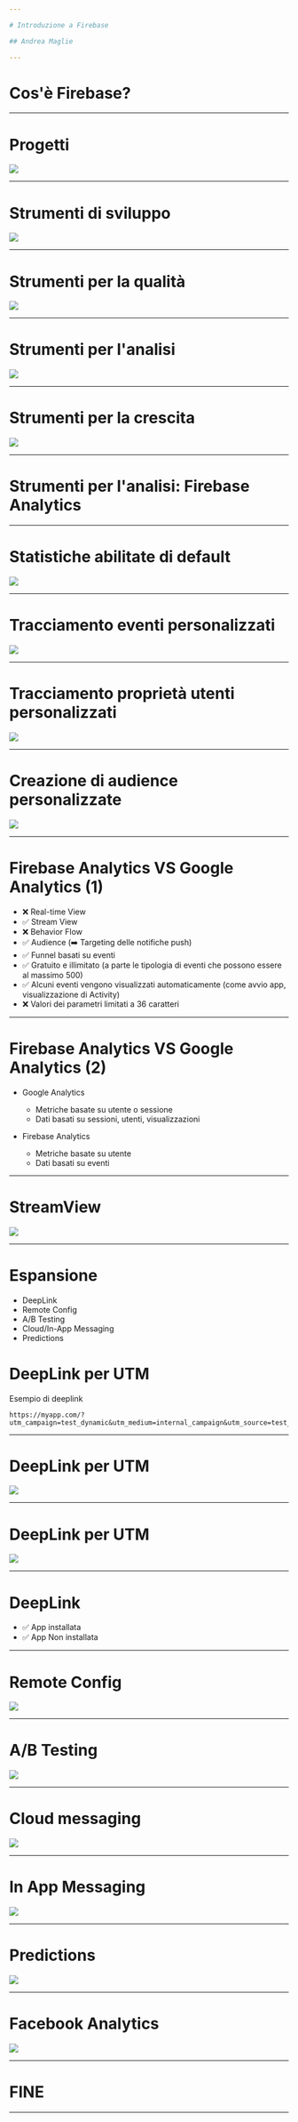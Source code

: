 ```yaml
---

# Introduzione a Firebase

## Andrea Maglie

---
```


# Cos'è Firebase?

<!--
Firebase nasce come database.
Alcuni anni fa è stato comprato da Google che man mano ha iniziaato ad integrare la funzinalità di database con altre funzioni, creado una vera e propria suite di strumenti di utilità per chi sviluppa applicazioni mobile.
-->

---

# Progetti

![](https://lh3.googleusercontent.com/eRlIycwgYsmpeXb0SX4N8_zpxf_slfl0_773L4nXoX95gUNDDahhznuR7Ww-7ExBCAy64UUTSYyeJ4niHb2NQyNZu1pht8NPB-1-KStsSNtsfE58HJIrdx5RIit0P7V3PdQjhnGujS1-llfpCpoMi8SGX_2tbqKkZnBfkOGgRbRTyCYj-61AbHOADgK9NqEMNJ0ZvXYuh0OdvbtCKJC5rvidzSvhsQT18fNkJ0dPdyQcwfEZxfEU-y3ljBJW7P6bbdQ_maLRk6vR6mS0tSIsR84v9kb2z9BbMAgEZ8s3IqlCh0Vr-351nCffQ11ox0_RksqSX6yJo8sSL8m_w8Gb_pACLgK8_78CVXgfGRUEGuFnYIT7pIgppVWwA5wjoHbKIvQaGhDmHsRiF04W5zN-xWM09BKyChC578iSSrSEJH5_NL8qFbZqm86NO6kg38dmMViUHO90n2ppW3jSTJZu14VqVB09VXTgdNDREzke0PZAfLidK-GbuUw7cO9fS9Z8qrZM2tlRuWaX8bOlWxglN2OmFOMlwvlGfkQm-l1jnmToS9AavXcdy1NIvTE9K4rxFx5u5mEmQPihidnrU6824Zo0O2D0HzbUGwBCqWkS-hwc2wIy1bkVgscj197Gfe6Faa35s3Yp-5DqknBTNHzU08gYHhjH0ietaI46VXxSAHMdDYhvhl9tdw=w2002-h1718-no)

<!--
Quando si accede a firebase la prima cosa che si vede è la lista dei progetti.
In genere un progetto corrisponde ad una app o ad una versione di app (ad esempio potrei avere un progetto per la versione di sviluppo dell'app e un altro per la versione di produzione).
Un progetto può essere condiviso con altri utenti, attribuendo i ruoli di proprietario, editor o visualizzatore.
--> 

---

# Strumenti di sviluppo

![](https://lh3.googleusercontent.com/mK8aKqock11MsEjAW0h-nITCTZ3oc6ErWfgehWKd9iPzD30kbLEcHxcBGqcv_w2d59GcnSS__LxgSauHwCsBn8hWT7ZsLKh4jaTYpXYxBBr8-zKIbLcyHEFtwA9kO_3QucSH5Bm-uBvJGdLopW59-oZuN1yixxgNHNx4SbmvNLmi8CP912LZcjQiLRZybnfHc5gbf5rmW6ylfhd4EsOB7uHecJrecnw4VWmcOYGHEJkjdVJjvdeE_PyFOZ_VpH2wVXGirfADbWXLWflroYg0g1sv7nWRqXQ_aMfsCUFUq4grBikrBhSqyjkwosA5FpztVOZeCxG8Sq730PQ3eWBcrDiwOeUULXhZF0Ls9Ic-SLtR_Skh4TjAajjxbKlLbyLL_edSfm5q1Qzo6W-bfF-Bzq_AGZhUNt__qhtLLcVenJUBXVysAgVznT6-qO0H4eITLzi6QhhPGsLsO-LIUf2fI9FdzW5vDOV0caHnilNmmWRB5U6DoI7JWU8BEnZe3Zqrde5gBQeg-H8AIrj_Peaibz41hCTRcR8j81FcKfyV6Cqg92yMe-tyKGx1rXwdepZT8jMHuygf9yWXGL5q-uGQ-HeGG3znhVMLle2TQgfAYTZlWOHNZvDyGi1laOEA-gnizp4rOh6FAFHLq-FXboRr2NrFM5ZmALCrSFo8Is5YqWUPQ227DEzksA=w426-h496-no)

---

# Strumenti per la qualità

![](https://lh3.googleusercontent.com/KqcL3hbZe8XYEvbwHoxb23ZX_AnUhLwqgP61NMbyPonzao0vtx5NdATuLTpof7UVFoNpGt71iy0aPX-f14NAJXpkhA4F3Atl69JUX0uWQ24vdzxi4F0L3djLL5XVPSyPAXwHNRuKt3LVAbOamj5Um7lcbJeWWLGlm4Gm0BGqj_o1E0tS5xeSUkaN5Y3oE1UYyzc6wQfKr6o5RegQWaFPJbQPkOxMZpWjU76HuZ54xY08sz6C0DU26659u5weXGG9cMNSs1AAp6AVhpRwDsIN_1IbR43oKkhkjBy37bk4fAl2n1TrIBZnoUb9qjie0StdtQgoPNxalhThEXwTXjGnqbB3WdSL2dsHk0A_CNZfj74kCU_6oGUkHZv84kHaKKCxEdCFnk_Be4soCMQ5d4lHO8lVLAXsG_lEVYdVoWohftzlsNgQoqFX3AiZRNxvF_ycqQe4oK-wOxU2sloHevciS3KHJ_eKKqlxTxwLujr4xPKf2lZnRY4K2yAEcDn_EeU2j72pRuFGBV843hDF7XbWTIzWY9wyBWBRZSWyBjrVDrkY_FrngnBiqvA4UC__37lel1U_4JX3X0nyOZLrfFPRDgy0Jpp4VFAomNhqw2JhY44zEhOSEXYNiOKTWC_a-iCGexe0Hwj4NKF3Bb-8h3TOqhe3d8MsJf0__YVvb74fXC_J_TKQ7bbRYA=w420-h362-no)

---

# Strumenti per l'analisi

![](https://lh3.googleusercontent.com/d5hh7345nqpwzIml1tIUSAcxvIvDSckXEDvQcfn51y4m_TpusHQa8No2f95AGcLleXOuAnm-oVo3Zi36EvQ4PJ8-a_sTGDpj2r_TKoOYlMZQO4qCXg_trypXUtwI4gFkjJ1cgQnPhTxLqIPKmUlLtfNWj-eOSGirWHzbVlbEYFHC2kSaWWeg7WPPfBiumxmWqWNQSF8xFjWH6itcdIuCztkrFeNjPoNCYmxSoqvbAhJTvezPKuY5Q8lzrg010QwPUM659Ax5ncDAN4SRnJagmXA_rTI_ViLL5-mHun3Bpd_Z1v7MFZmYSqnGulJ94Imhv5E72wfVPdIMtriqo-dg4HQ7hwgt6o1Kkpsh-kqx3r1xPOSSibvlWGgoK5HU4GqdGkCtPYyi0F6EOi-9uPygfY3L5wU6zTHzqO9cGPgcFWOGdldTXv4Ot_KLN_JjozHQ_TCRGgpEr_AlzMKWAVbBZ0AbGPEZJtpxRNh9KgL73sYk_MJFkiHZ7QJx6eSC-iwKPRQJHfreQnx6nY9goqenc1bAgRyZakvSoHZoxxzbQoOtrtnj1WwxVXfm_Z55MsyL97Bv0tWFFeFHADsjL_K-kQsrCtDzAux46J9CEjNWAYPedRU2dhWZXzdKNSTmZb5BXgZPwF9HenCzaifY5r98H_MFgWhMh2f-sei-UOykOImU7a6ws8nP3Q=w426-h742-no)

---

# Strumenti per la crescita

![](https://lh3.googleusercontent.com/dgeu6EKijK_xdhZ7eD33Jrju3UuQ-VzEVHhf3T9ixAa5zuWmgvbcjZqCp4Nd5cUmTS-47As2KQteuCAjj-qtBsxU-tEmQFLV6Uvxow12puFEzbOHhrfI2balory0Rx1xMEYc1jFjAsOkB0YRzJJVOvDkdsWvJsXyxsR6rPksiPJOpRXNr9eCRrdt2ZgcLah-3WDpHve4t3RPSQ1mBg_h8eQn6XCdxML2ltdfBOxUa6RWlLF9QjPC9RHIioMF6xtVxJXBauaniU63zoczR_SoVIZrmFA1Nns84Y7em5ws65X_0SFQeKGf13drpxP2t8PZ_YbKLfP4Ay13lVaRQpzjXgSLRckMxYdkk8s9PGVYrm2hcLeFyR4qiRiadHlBAk_vtumZacgF9GXFt4yK6uEikY8jvUOP9NXtm9q4MXOCoJo3cHXkm4kzZeExP4vR-vDG44Cy2hza4eczXDwdO1-r2-4BCY5sJXe6PGtkQDdG-vGoHFUzTGkrkmQgKA9Jk092R041wxme8etF76LivxznXWIVJLZJ9s3vWg6sT3iB34qU2uIxB_4ikWRf520cGqssHz4tN22O_ZJa-4v7Xi5nOvxXKtWnU_lscOryO0LNj7ZQch9eHeH49of6pzSWPwlFk0Y-YaiVAZwVQsR_iCogDIRp7CEImkVOUwhT_oVj8N6lC6gjfwJF3g=w416-h560-no)

---

# Strumenti per l'analisi: Firebase Analytics

<!--
Firebase Analytic può essere visto come una versione di Google Analytics orientata alle app mobile.
Fornisce la possibilità di tracciare eventi e proprietà degli utenti.
-->
---

# Statistiche abilitate di default

![](https://lh3.googleusercontent.com/L5qxFV2QWXCHS1VDWS39YPwk4kZsRjLXxN1aWscbYSZVXuhmCczR5O54MLIfEy9IhyX0VWgTD4_oBFZ-j7eT-P-mb1nOGvD_UreQwW4uPrrGZtIkejDKhh60Lfs-sHerLYjmqKTb_3txZRk_e3AMa6OVHyGeU3GB7BOv4dnWbta2rKsdasJ46xBWjzyCLtLLTPre1fhGvzhaqDDhzJAA0xJDLPULK1hc1-PIqOzj0Jz0YO9CLc_nwGZQ2xwhiXLJy3z51juTx_8lpQ5EiR2EZY2XiZvniITvCyqgQ_kPJVP1KDzzWoP9AAFLSR8RlZIm-kwTzjJciuwpmFlDKplq8ACSEAA8SBFG8LxHn8wX0BgmqI3rBsntup09MDxTpjbZdFui38X69aiw7F2R-L-T20ukxLYuoRjUIRUVp2wiCUnDNJfRK1aMO_-4i2Ixm0VjdNc-Eten4qAZjHpd_S6Ce4H6FObme3R3heHydl0BRjkNucZzffEOx6wmLr8dnZz7GKGQ-JDaovwE_wV99eytoFyXo5uObawQvDCX8N1w6EM8IlSUTP-36l5JFcSwTTrJcoiQK-keQH5eTlThxGgHC22DGxRmb7IE6d4aqzLRjT-QnxLVmcoqtJY9ijJohmjp_HemaqPLjQFolnOq_s1egcACKNrI5Nx9YxjeIyI6JSsQ_mwIEDfP8Q=w2986-h1734-no)

<!--
 - Demografiche (caratteristiche degli utenti e come sono distribuiti)
 - Retention - per sapere con che regolarità gli utenti utilizzano l'app
 - Engagement - per sapere quanto tempo gli utenti trascorrono utilizzando l'app
 - Average ravenue -  statistiche su quanto gli utenti spendono nell'app (nel caso siano previste transazioni)
-->

---

# Tracciamento eventi personalizzati

![](https://lh3.googleusercontent.com/tYD6Fl7LavkP6FFaAu-dsAZBatKdQcOUL6IwteKS46vT6lJf5iYkcahgNKL5UgY2gZbpCNRiVDT425NXV_eMHg2gP3k21R17Y_z6ggsHaJsNlg_GM-z_inuEUAd6N5PLAXQ1jP-AqzkxXIclmLfDWD7kIMYLRtCZFvcjPm5isB9lxzpbeMPxEbCpu4qKYnCdxXLJnGZDMKvIgZ-ZKzqmz4TBoCeTMbddi5-nxiE8sNppy9UbypJD8rolwgKBuZorLy-d7kYNVLJ5EicI54QHl0v_l5O6emZz8TVyqWxHSeqDkD6a2yqjrmnJX5kSH4Z5lkLh79t3xdfBj4-stDzvSULt-VnVrkiDRvsJ_S7jhDH-GcUhoOe4V9_HyJY4CCoktzetT8MWziq-nq0EHPUyJo4FH1F3_6QeH_6tuPMwbVpEgJK2cYn1tYajtx4-4gSbZJAlnV31Qzjys5GPZSzDZPAu6qDRx1yeBFkIHFvh94e-eJe700PyUlCw7bpBJmzDiLOxG9bDThwOOHSDmagUZj5UMll6zX9rlDlrNUuiNtiQmBjsuN8yqQ4912r2vxMzBLFs2S44RsQ_a3pxML64x8fyvEb0MhqL3MIHpbPBxRaGkX2Cc6Egil99d34u8f3ALCHPYgpzlNSZWWDAF-yJZkFfgLHTUw-3rF2pT6Rw6ag7HjLedYI6cg=w2294-h1164-no)

<!--
 Come per Google Analytics, anche con Firebase Analytics è possibile tracciare eventi customizzati, come ad esempio:
 - click su determinati bottoni
 - completamento di particolari azioni (ad esempio "prenotazione di un tavolo" oppure "l'utente ha fatto un selfie e caricato l'immagine")
 - 
-->

---

# Tracciamento proprietà utenti personalizzati

![](https://lh3.googleusercontent.com/ko4j-_EgHIEjj1goLpYtkeoaGNdfsFTXD7Y5Xe8kIZAEVeE423QseHOlo2dm4lrmSDWK9uIM8Fvmn4IbKX7DFrd8Ho-A9njrsvNzPl5oMh67pYSONV-o9NZG6-fCSIpc3vFU1AIv5vydSd8B72ByJqYs-61YsKpZbO8cPe5Ndub54avNm3ys3iWJZIRpAJpl49l8ZubNg5gkyTleEwG_QcVrZyNtRysGLQ4rKh42GqOQ4hlVH0VLNr4JIvqUDeGSx1HFnf_GAW_gasmd97h-a1bgAVx2sZCa3Y07Ze6LuOJoyx1BUCe0lK9kezLvv8UZeBRoF11sX5P77ohKdWvv6nr3yC7k4LJIaZVbaT9gkeRo64qRUAACfTSmLIvzjJyYyoTsIgLSUK-xFe8T4YygIxs1F9uUE3u48wS_CLhxvyw2ihkIcH8HDDSLNaIYjZ8JLPdoDN1wMkM_Jv8DK8l-_EzMk9HLxoq68d3wYvdna8Udr1tfukdzqcPTGxeaDY3h1CFU4mwPyuGnaQz9CZ-ElfP-C3cyv2cvF01Ofjf8ZNvHzP3mGIXmWpqAH6jkRLvinrF8NNh4fkhqzA6xh10MeHze4b7na41LFGQrsPDFx4UUd2ptHBbT0uvs3Dmn9fxH2Kf8rtRN-7m9QMT5mSTa1Ykjlh8h7CnpRKG_XleqNjN8NbJj3VEM0w=w2294-h1212-no)

<!--
 E' possibile definire proprietà custom per gli utenti, come ad esempio le tipologie di ristoranti preferiti
-->

---

# Creazione di audience personalizzate

![](https://lh3.googleusercontent.com/-s7kFBvKJAARwz9U9P3GrYtrXGiPqN0fq8eDv5T_No7AOvcP8BPebOoImeC63HwDzwGsR0CMn53PR5FQJc7LAol9J4k18ykcOowV4QBM4ll1Az0d7NtEcJV7PquwmiI8ZzmD4N9Rq8BrAsHFzdQRqI6y-DwNEgjQtDjnCo7_RtLy93z7Bnsn3FmFMNdZHMyIImBJ81L63__-LFbBtRI8NUTPAKxhUdUF80rPzs9dvO77heBYiPiTYC9MXoloOI3WkyMr3ZLHTSI8S_8hyC1Ny_2zVf_jLYUzpwB_3i-DxCuzVf7NDp-Z-qRCNg485paeTiNoSLnCI3hBHGkORCBbZiQFzJb8_o42BrtKCZQvDXge_GUlB6KZbU5P0PcLo6hxXT18DzG_CXPXeHZsYXCi5kbDLbfd9HFQRJP6VtYzMQBoKwU8esl-vQirT26B3v321d3J80F6bS4VpoZ_TGwNRQk0sadMYrE_I9geBzlL3ns4hUDWkg2hGap4h2ECcFeb1VHma2TrzWvnlSshwWYMW2RQEWQQSzVMqeB6e2GQ5_Mivffl2TBvOMDPQZloH8_V8HUTitb8gjeBA1ospkPdFTIlmhIGElQnnVOV-iAOcT-KUzX2GeNLwIShqTYzGFuUcz8CX4Va8aZzT6OLmMRn2Jtf1AgY1noINNfFtHhVgMXm4Gw3K7gCyQ=w2294-h1212-no)

<!--
 Il tracciamento delle proprietà custom è utile per definire delle "audience", ovvero dei gruppi di utenti.
 Questi gruppi possono essere utilizzati successivamente in altre funzionalità, come targent per notifiche push o per A/B Testing e utilizzare nuovamente Analytics per tracciare e misurare eventi specifici per i vari target.
-->

---

# Firebase Analytics VS Google Analytics (1)


* ❌ Real-time View
* ✅ Stream View
* ❌ Behavior Flow
* ✅ Audience (➡️ Targeting delle notifiche push)
* ✅ Funnel basati su eventi
* ✅ Gratuito e illimitato (a parte le tipologia di eventi che possono essere al massimo 500)
* ✅ Alcuni eventi vengono visualizzati automaticamente (come avvio app, visualizzazione di Activity)
* ❌ Valori dei parametri limitati a 36 caratteri

<!--
Google Analytics e Firebase Analytics si differenziano su alcuni aspetti. L'aspetto più importante è che Firebase Analytics è più focalizzato sulle applicazioni mobile, mentre Google Analytics è più orientato al web.
In particolare in Firebase:
- non c'è una visualizzazione in realtime come Google Analytics
- le audience costituiscono un grande vantaggio, soprattuto quando vengono utilizzate insieme ad altre funzioni come le notifiche push o i crash reporting (utilizzando Firebase Crash Reporting viene creata automaticamente la audience degli utenti ai quali capita un crash dell'app)
- la creazione di un funnel è basata su eventi e non su visualizzazioni di schermate  
- Gratuito e illimitato, fatto salvo per il numero di tipologie di eventi che possono essere al massimo 500
- tracciamento automatico degli eventi più comuni in una app, come l'avvio o l'apertura di determinate activity
- I valori dei parametri associabili ad un evento sono limitati a 36 caratteri, il che limita la quantità e il livello di dettaglio delle informazioni che possono essere associate agli eventi
-->

---

# Firebase Analytics VS Google Analytics (2)

* Google Analytics
	* Metriche basate su utente o sessione
	* Dati basati su sessioni, utenti, visualizzazioni


* Firebase Analytics
	* Metriche basate su utente 
	* Dati basati su eventi

<!--
- Con Google Analytics è possibile tracciare sia metriche basate sull'utente che sulla sessione, con Firebase prevalentemente metriche basate sull'utente
- Firebase misura tutto tramite eventi mentre in Google Analytics ci si può basare su sessioni, utenti e visualizzazioni di schermata
- Ad ogni evento in FA è possibile associare fino a 25 coppie chiave-valore, ma i parametri non sarano visibili di default; devono essere regisrati a mano nella console (con un limite di 50 parametri)
-->

---

# StreamView

![](https://lh3.googleusercontent.com/OQGesOqIp3baKllIGcfOgmgrs7I1Ae_TGABCG1OSyKVtEu3IBhu2smqVO1id6IW2yhgNdXa3ydS6FDOp9dT9XZ6YosLiL6lRbepQdOy7CPx_avhzR6BJOLGzlKARsyXcUwLl1lgtBTmpyFrlk_ek7P-VJWoS4Ux2BinHpig3eW6t6M0AjkGLXZngxyrefXgS0J1wL375zjPSi8vBl7L0Ujlqyjc6wWBBQL1XGA7fZHBS5e84ZbSNYCyfGTyHM7ikJODFXC9Hxffqns6krIYajpi1SrNbCHGf5EijD_G-4urAxiORXRjhzUBRdiY6jNi30YM5Ma6kic82YieXg33zuVcYajY8nrZYFG-__-TocP9HVfvIANCuN4EyhpMWlg66JROMln9WExYw4_L_H4KMTueuLrjXasbDNkdpr1_87pN7a7YjHrwqF5133nATKuA3SBczAB5jW02mWfHSRI3yVij0GdbPgnH-vDmehs2wX81emteNb2IA2vjg7ycM8QKBweOZmygltg6AJsFS-54QO_bqdM_n5eX5_iJ2vEJeEOJrim6k6k6nAeH72HmFPix24AYqB3cbO-EK5du1U8yrCaRqbBgJf--qOHFTyyhreWswB_oGQjG7yEcSHIWuJwF5NlY3vT6Ij0cviYRj9zLOFFZc8BDvmwWXmwEESl-_9RoRTVddRcjSow=w1600-h1174-no)

<!--
- La Stream View permette di avere una visualizzazione "live" degli eventi degli ultimi 30 minuti.
- Di default la visualizzazione mostrata è la distribuzione geografica degli utenti (che hanno generato eventi negli ultimi 30 minuti).
- E' possibile switchare tra visualizzazione degli utenti o degli eventi
- 
-->

---

# Espansione

* DeepLink
* Remote Config
* A/B Testing
* Cloud/In-App Messaging
* Predictions



# DeepLink per UTM

Esempio di deeplink

```
https://myapp.com/?utm_campaign=test_dynamic&utm_medium=internal_campaign&utm_source=test_source
```

---


# DeepLink per UTM

![](https://lh3.googleusercontent.com/OiaCgiElqPc29IpVmCT4hNCTlZ3UlK3TNIbNW8kLVNDYrrKRSnkUmWaE3UEO1Th1RfwRUxru1OUCpchroESRinbbqK5gZlROWMR3XPiNDUmztVM2ze12tkm0tG42DmzWXLBorsHSXSYbpDH2MRrOgtzwIM06PHwTbHg7iMGcGhZbRSPo3MyxXSJ3ekqnejddjxbxA5-Riu8EAZOKPsP0qvzvM76ZO1K5Dza9ilGqfmsMGcnd52rAjxgqSHJa41k53BdDDXh-KGTf2jSgUHmabkS7KhTgIULZkjmaL-OoTNyxez-nF0vQ0N8e-uBDb5TsglEUtrCChTgtPSWM16xoFM71GV4Y1pko3vUMkj5yoaIz4jpOXmXtsWUeHC8c_CKCMlO19Vg2TJP1mgReQ0wKFo8DGjnRWO0VokLeDZCLLLGjWIuxS8jqiwVtXfQm527_JvOed3GcR0CY5ptNRhyBqWXZF41iPkOqjFhHvKNxvlw9FrJeWIWb5oye2xQXZeeMk5jGcP-Sh8-YvSgwF3vcXpBLvQShlW-z34yKWtV8_woqu49Z7tqHBd5YAG3bL5dOAiirAeKTgEaOsR_7FgK0VVdektwscTdRfzghxZ_I_cbylOkzbpqE32sHBRsyhbaoUQRM-4iEd5PHDrmrAg9Prnd6lzrHw5VIdZg_7X5nnl2gq37CpIEWkA=w644-h488-no)

---

# DeepLink per UTM

![](https://lh3.googleusercontent.com/9Yj2oWoRuG662Lp2CSepuzL_ShPyKxbEgJUEoU5Oi6jSKY90FdGy3-kW10MWj-h5CFO3iIBJDIRzL3b74jJwmihsx7KsIoDnMnLiyLja2YhCszc93Dzxc1SnpjLsd2sfDhRDmumwQrGY_5n2v1TjnYkuOZxDJwhxvCrZnZq_eAvdBbPyA-if2JUE5fR81-O1LOuGfK89SLWP-PV6wcUMNZWz1M_Z67SgqhkY4SGLsyg8KkhVrWv4jlUqEReKJdVrrLk-gqH1QDz0Xv4Gq4h4cFWFDb0GqsNelPljS-MxS1XBWFCdpH4I7zg7q6X6SOUFGIRfsxirsUPNY1yobB27GnqahyjN3Jsr1X2w1vnCV23fAc37mDI50tpEqYsw61ypIVdPDt5M-SrzpbVuS6EFmuvWmZ90gHI0zww6pLilMRyEAlB7PfsyA4YtSnrftz3TNN_Ikfgf2IN6j2QlL6S5F7ygicdJdFhhgsIYjvDjKaP31_fKldwlIh4-WUbdGlbCZJOfMaWuGV2xh_k6gVzGxttg1w5slPiInNKPflQ4pHH2mkOvfZqH0feA5T_DKbCO3MhxW0lT1n_cwsV1mm-C43mu2nihdIggrIu3jDgn6pCgJerVaPA1FEQOg9oxH2xgyfaKrSH9oFZa5e-FkRqugc05aa47N6Hk4xcMZB6wRjrXohRDkg_iTQ=w624-h255-no)

<!--
Per abilitare i report con i dati della campagna è necessario segnare l'evento come "conversione"
-->

---

# DeepLink

* ✅ App installata
* ✅ App Non installata

---

# Remote Config

![](https://lh3.googleusercontent.com/PP-8mwYo976wPyppO8we7astzRV8-7VGKc8Unww5ldmBnUguPLb4z1HXkumhoqJh9jLhQ_63hBD9U9ezM4C7HY53AGIvDrGp3V7bwwwk-2o07Yt5dO9zSs8wtcsHowxAiT2bcACcJ1TrM_Y61wPLI90SwEmgU-fd895fCQxA8tzw0zDQd-FmJczqigZ492KaKkxFLgp-ig6ceCSpiOeUxoaX4fstZTjt3DqpQba5eP5WXZoTQnAx-JQ2zJtfmCd8jZlquEBqHl93MoaMAb0I7RJ4j6hc_ZN8W_h7I0sCnA-BY8o-jEZyRnwxG86Ar27MdO3abCEv2xynEqF11mx7xpaAvzcUaFpPpOMk0y0_fJrf-rI6tZOjJipgduU7aQFHn0YpGRUZdSBglcdFZUhxkpJVEA7NeQxJuOk_03ufM3JwCMpYAZBYHO9qjWKYhGXJK1EKippKf8u0i9QqZ31RV93mukw-YSRTfgnLg68vCt-ZQDxRmdRmSAbW-hJEmzNwFXNLNCOQV7U2K4NE4uuHJHH-jtw0DSTNT8f8pfr0FvdqWtBDs0pWLE441r3H2kPOcK8jAbAWHAR6PIfgHYQ9LTIVKN7GJwfDTD97SyypFNVzvwecyIjEAhytli42KM39Ot1iilmyUl_DlJCEYSgtErxa1DoGDvsfBbxI1_rURhoSbHJmfuyRAg=w434-h226-no)

---

# A/B Testing

![](https://lh3.googleusercontent.com/zqrAkybttNH99H83DKmxy-vsIEVFFINNmFnx4g3PP5w_7zW2dL4QGGC8BYssPuCJmVMkkSrBc5TuixQ8G8B_o5rW4hrVh50ZVVq5_mV0K1KN1XIKw2iOuDxLX3L9zKIjDWwQ7hZc4TqxmnFtuQYE47SP6R8BrdCjWzEQD4W6lgYq95LX4JEUkGzQlbkqz1GxAtwXRdt5KPPmTWGK3ZtOq4uTAwqGKxgnyhc6rhCzPv3iFpvhjPGiUKBtOU0z02rAmSfXcMrGGXHX7payzaKgnl1MP7AJanH5jjW4CqbvpsZNrz5ezF2v0pX73Co2dC5FcAqyDHn510nwe_Gh6uXhFQ64lvVQDZI25Rg0x1ctrx4JCqjXjfBRjhnELgild9jmv5KXMLAlXxqKU78JpFqGx_zpjXJ2pXSH_9ESBAmWITAOqy7egFXjx_6JjwyIRxlDGC2ZojNmlV_RU_-SDAkwWSBsI2K1qBsB00ncLkkDrl9ywwWcy3qYevW9JbFDiH7vdfTTXqUs0nGJ5JTU_i_eAlTfVgk_HPnKQjoz7pif5YvVocf7wKOZ38LHfIeJtjnJaUxpdBaWr1a19kVfsjHeDjrwUBNntX540B51wgN-Iu2J4AE2WlDZBT8PYDQr7RprgCPgzXIDyFc691V2Zc4-xiJENEc9u60tZZWZeeivW5XsAy_PTGH4PQ=w2364-h1216-no)

---

# Cloud messaging

![](https://lh3.googleusercontent.com/mWHkCz706YZaqOHt2AU5a_r8ebCEFzmAaw4ths1f2SZ6E63Ed0rJnSvDAOzpZuqtwjXO-r-5MdCPN77QBEsalStIvAM7OveRey7QcFQIdsociEiS7u9z9Sw-AaclNZs9g2rTCkJ5vapQZR9Rxcny81mTAIlKU9ptnTyEhitXY9jQRtr6PyiTo2Ac80qqBWVEmvWnPzekVxi9r3oj3YsmJxoe1UX427qIbXQH_TwIZH2nEaPNOp8iPk5SkYYCefBGX2huxgaYCP3d0oo_mh_sdZTi_1baPtp8BTKVOw7Lc4NZtcVTr_DUreJqO06MC3_ai96mE9jVCHvF8WkCfH_z105wVa2Qlo-j8c0THv0d_gkt4NOGJCb3ZwibWANYhOEzK44wg8FMuCfizHRyBTqiCm_XuNlCVEndzAOnD6FQjZEXW7ZP33rK-5Ek1EFQAySjItY-bYEfVWOR1EaPFUHLvmTuD7eaoPhz-OUOkUAKka4pQDjiHfv5gH-Hc0HpF31e6Zi5TfQpDdrtoldRupA8KGxAM14t2UySqPmW88QaDV85HAsPkAV1OtlwLtGRoOLUPAlFgQgVE-caA0PKObHH6SYXlX7zgVCa9MRL7T7XFLLJZB70Ox4ztAv3VRjc91VRqjuqCUd6zgyJdAzyLsRI_Ri83vGA9Po5POT0CX-hOcMPOhY1Te3Szw=w1086-h1266-no)

---

# In App Messaging

![](https://lh3.googleusercontent.com/aH59991IAQDo4UcM1pLHGhCtUaw-9K-KfGZh8RkoGp-_iSLt6k6DYd0-dVtmYYq8i-oYnr-uGi8DFJyZ5BHU-a6HbtzcDev_GpgmWpgQ0wg97jbdj-kgvat-v7Ajeg8dtcDfGl_q1hLn4YMWh7PIOQarOW8tchpSQEoRptcBydLLFXLnGwpiva-bTKOeNpVA0ScdEgmWwYCrxCi_QPDirmUR_vdRuAayEa684VNqdv_NuW7xsf7RRUMX5nTEvsQvokLFrrckENNXL5OyFebTUP7WYIzvfHN4ljLCbZrGP3I9jIRhCK7Ldwp7DY6YNdLVsRsWf785xqyyD6l6F24MnwNkGWnFE9q-4C8pG5hH-IGTX2hDDGypm4eU0_9nh32LGXyROBmnqJf-tyOVnh8EYaBSp-7H45EStRurGhNyaJ7sPLvy38-JGx_7sIF0ZTaV0eemtQXsy_Is4G3bXI9uUZH2aidr7zwMvCMLTktunRDv21dOATKRg5EdMR1Fk2ISjmIGGUttt1UkSmsXeQnMb1Lv6-HHjCYPZqfr_qIQLh-q9KqOs2VJm6eLCd-aoLOWrLXQ_s-Mx1qiQJI8dO9FeAGW1s_fpvW8Um3IFz-6kLgu_ucCGaueNxJ0LOtyjaQ85Stj89hxytbOpkHAQ6KLiKyDpzNxuD2jWR4upIbKeL5i9U3HSPMptg=w1898-h1102-no)

<!--
Permette di inviare messaggi che gli utenti visualizzeranno durante l'utilizzo dell'app. 
Possono essere utili per segnalare particolari sconti o promozioni allo scopo di spingere l'utente a completare un acquisto.
E' possibile targetizzare gli utenti in base alle proprietà dell'utente o al loro comportamento.
E' possibile inviare notifiche one-shot oppure programmare notifiche ricorrenti.
-->

---

# Predictions

![](https://lh3.googleusercontent.com/DDwv4f2NToGIhtEw5r7dBgckdOmb4NA08l9OKRnc06hnOxgFfClPLdrT0ao36O_8PUWcWZC_A5zWz0LeY4kFzup1YeGKHrbwZhb6ouiqADou8DJ91lFZO5UBO0xi_ZpNZdsQENoSSafrvxD3VQcmc7W0mEKUd4J5Z6StY1qVgq8zl6lU9ipyQluaSG85LSK72ya8gypVij0ybpQF0ZooPbxSRiGIS0v93XzlVzqgz0n2UpERztp_MFmlAHUx3nM_Zc7AnlRyfo7sGJhwimoxyD18DcgIs4E4n4D4Bp1069aNUzx3Po2s8N5oEujtXupnBePVWNJIBOROtjmjzj8JkiCbhB9GqibckeyMvA8x_ps0A-xuFASUnue5g0pOPSEfGHHfHTFzJ2bvRk-52cuhMn3H7tb6kFJ5HKYzO72zUQ2DiVl5mzNzPvSUJ0XlkLToEmZOjAClV7L3JFs7uYD4WVML_PG1Z4aOXuHgn12aZD8I91vrb-NPflq7a2PhnWkD7iP__TE0DaJaVdPNmTf28d44mrG6cXGyLHAIvjHMhVP6jAZV4yPZyfPkWpmObnQcPEY4hyxwCyRb42omsy7cYzrpzbCwhYTmbVY6LezS7T9rd1N-HHv4E3nNCOQRKuHPr8_3RAC4Moy5vCYNd2EMGzqyjc_T8RFq7rocYvwGwrWD_ZZnpY-tBg=w434-h226-no)

---

# Facebook Analytics

![](https://www.facebook.com/images/fb_icon_325x325.png)

<!--
Si pone come strumento alternativo a Firebase Analytics.
Anche con Facebook Analytics è possibile tracciare eventi (con le relative prorprietà), conversioni, e assegnare proprietà agli utenti.
-->

---

# FINE

---

